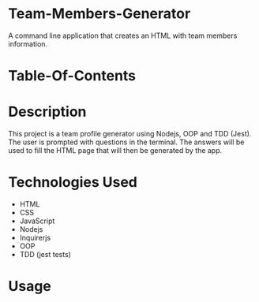 # Team-Members-Generator
A command line application that creates an HTML with team members information.

# Table-Of-Contents



# Description
This project is a team profile generator using Nodejs, OOP and TDD (Jest). The user is prompted with questions in the terminal. The answers will be used to fill the HTML page that will then be generated by the app.


# Technologies Used

* HTML
* CSS
* JavaScript
* Nodejs
* Inquirerjs
* OOP
* TDD (jest tests)


# Usage 
